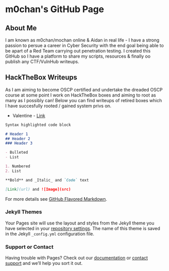 # m0chan's GitHub Page

## About Me

I am known as m0chan/mochan online & Aidan in real life - I have a strong passion to persue a career in Cyber Security with the end goal being able to be apart of a Red Team carrying out penetration testing. I created this GitHub so I have a platform to share my scripts, resources & finally oo publish any CTF/VulnHub writeups. 

## HackTheBox Writeups

As I am aiming to become OSCP certified and undertake the dreaded OSCP course at some point I work on HackTheBox boxes and aiming to root as many as I possibly can! Below you can find writeups of retired boxes which I have succesfully rooted / gained system privs on. 

* Valentine - [Link](http://m0chan.github.io/HackTheBox/ValentineHTB.md)
```markdown
Syntax highlighted code block

# Header 1
## Header 2
### Header 3

- Bulleted
- List

1. Numbered
2. List

**Bold** and _Italic_ and `Code` text

[Link](url) and ![Image](src)
```

For more details see [GitHub Flavored Markdown](https://guides.github.com/features/mastering-markdown/).

### Jekyll Themes

Your Pages site will use the layout and styles from the Jekyll theme you have selected in your [repository settings](https://github.com/m0chan/m0chan.github.io/settings). The name of this theme is saved in the Jekyll `_config.yml` configuration file.

### Support or Contact

Having trouble with Pages? Check out our [documentation](https://help.github.com/categories/github-pages-basics/) or [contact support](https://github.com/contact) and we’ll help you sort it out.
